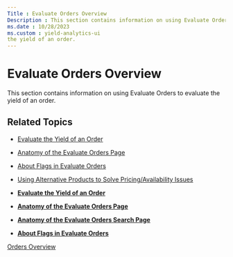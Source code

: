 ```yaml
---
Title : Evaluate Orders Overview
Description : This section contains information on using Evaluate Orders to evaluate
ms.date : 10/28/2023
ms.custom : yield-analytics-ui
the yield of an order.
---
```



# Evaluate Orders Overview



This section contains information on using Evaluate Orders to evaluate
the yield of an order.


## Related Topics



- <a href="evaluate-the-yield-of-an-order.md" class="xref">Evaluate the
  Yield of an Order</a>
- <a href="anatomy-of-the-evaluate-orders-page.md" class="xref">Anatomy
  of the Evaluate Orders Page</a>
- <a href="about-flags-in-evaluate-orders.md" class="xref">About Flags
  in Evaluate Orders</a>
- <a
  href="using-alternative-products-to-solve-pricing-availability-issues.md"
  class="xref">Using Alternative Products to Solve Pricing/Availability
  Issues</a>  
    



- **[Evaluate the Yield of an
  Order](evaluate-the-yield-of-an-order.md)**  
- **[Anatomy of the Evaluate Orders
  Page](anatomy-of-the-evaluate-orders-page.md)**  
- **[Anatomy of the Evaluate Orders Search
  Page](anatomy-of-the-evaluate-orders-search-page.md)**  
- **[About Flags in Evaluate
  Orders](about-flags-in-evaluate-orders.md)**  



<a href="orders-overview.md" class="link">Orders
Overview</a>






